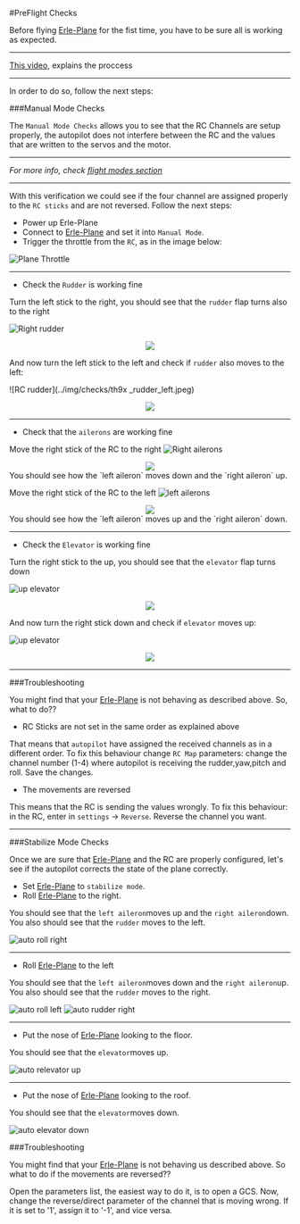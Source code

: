 #PreFlight Checks

Before flying [Erle-Plane](http://erlerobotics.com/blog/erle-plane/) for the fist time, you have to be sure all is working as expected. 

---
[This video](https://www.youtube.com/watch?v=gqvfsJAXNZE&feature=youtu.be), explains the proccess

----

In order to do so, follow the next steps:

###Manual Mode Checks

The `Manual Mode Checks` allows you to see that the RC Channels are setup properly, the autopilot does not interfere between the RC and the values that are written to the servos and the motor.

----
*For more info, check [flight modes section](../flight_modes/README.md)*

----

With this verification we could see if the four channel are assigned properly to the `RC sticks` and are not reversed. Follow the next steps:

+ Power up Erle-Plane
+ Connect to [Erle-Plane](http://erlerobotics.com/blog/erle-plane/) and set it into `Manual Mode`.
+ Trigger the throttle from the `RC`, as in the image below:

![Plane Throttle](../img/checks/th9x_throttle.jpeg)

-----

+ Check the `Rudder` is working fine

Turn the left stick to the right, you should see that the `rudder` flap turns also to the right

![Right rudder](../img/checks/th9x_rudder_right.jpeg)
<div style="text-align:center"><img src ="../img/checks/rudder_right.jpg" /></div>

And now turn the left stick to the left and check if `rudder` also moves to the left:

![RC rudder](../img/checks/th9x _rudder_left.jpeg)
<div style="text-align:center"><img src ="../img/checks/rudder_left.jpg" /></div>

-----

+ Check that the `ailerons` are working fine

Move the right stick of the RC to the right
![Right ailerons](../img/checks/th9x_ailerons_right.jpeg)
<div style="text-align:center"><img src ="../img/checks/ailerons_right.jpg" /></div>
You should see how the `left aileron` moves down and the `right aileron` up.

Move the right stick of the RC to the left
![left ailerons](../img/checks/th9x_ailerons_left.jpeg)
<div style="text-align:center"><img src ="../img/checks/ailerons_left.jpg" /></div>
You should see how the `left aileron` moves up and the `right aileron` down.

----

+ Check the `Elevator` is working fine

Turn the right stick to the up, you should see that the `elevator` flap turns down

![up elevator](../img/checks/th9x_elevator_down.jpeg)
<div style="text-align:center"><img src ="../img/checks/elevator_down.jpg" /></div>

And now turn the right stick down and check if `elevator` moves up:

![up elevator](../img/checks/th9x_elevator_up.jpeg)
<div style="text-align:center"><img src ="../img/checks/elevator_up.jpg" /></div>

----

###Troubleshooting

You might find that your [Erle-Plane](http://erlerobotics.com/blog/erle-plane/) is not behaving as described above. So, what to do??

+ RC Sticks are not set in the same order as explained above

That means that `autopilot` have assigned the received channels as in a different order. To fix this behaviour change `RC Map` parameters: change the channel number (1-4) where autopilot is receiving the rudder,yaw,pitch and roll. Save the changes.


+ The movements are reversed

This means that the RC is sending the values wrongly. To fix this behaviour: in the RC, enter in `settings` -> `Reverse`. Reverse the channel you want.

------

###Stabilize Mode Checks

Once we are sure that [Erle-Plane](http://erlerobotics.com/blog/erle-plane/) and the RC are properly configured, let's see if the autopilot corrects the state of the plane correctly.

+ Set [Erle-Plane](http://erlerobotics.com/blog/erle-plane/) to `stabilize mode`.
+ Roll [Erle-Plane](http://erlerobotics.com/blog/erle-plane/) to the right.

You should see that the `left aileron`moves up and the `right aileron`down. You also should see that the `rudder` moves to the left.

![auto roll right](../img/checks/auto_roll_right.png)

---

+ Roll [Erle-Plane](http://erlerobotics.com/blog/erle-plane/) to the left

You should see that the `left aileron`moves down and the `right aileron`up. You also should see that the `rudder` moves to the right.

![auto roll left](../img/checks/auto_roll_left.png)
![auto rudder right](../img/checks/auto_rudder_right.png)

---

+ Put the nose of [Erle-Plane](http://erlerobotics.com/blog/erle-plane/) looking to the floor.

You should see that the `elevator`moves up.

![auto relevator up](../img/checks/auto_elevator_up.png)

----

+ Put the nose of [Erle-Plane](http://erlerobotics.com/blog/erle-plane/) looking to the roof.

You should see that the `elevator`moves down.

![auto elevator down](../img/checks/auto_elevator_down.png)

###Troubleshooting

You might find that your [Erle-Plane](http://erlerobotics.com/blog/erle-plane/) is not behaving us described above. So what to do if the movements are reversed??

Open the parameters list, the easiest way to do it, is to open a GCS. Now, change the reverse/direct parameter of the channel that is moving wrong. If it is set to '1', assign it to '-1', and vice versa.